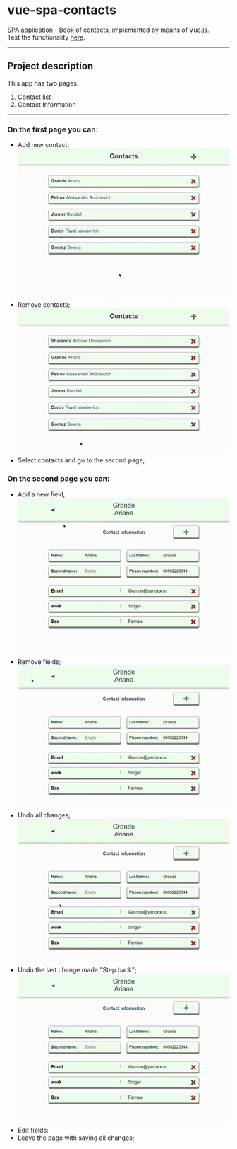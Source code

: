 # vue-spa-contacts

SPA application - Book of contacts, implemented by means of Vue.js.<br/>
Test the functionality [here](https://azzimandias.github.io/vue-spa-contacts/).

---

## Project description
This app has two pages:

1. Contact list
2. Contact Information

---

### On the first page you can:

- Add new contact;<br/>
  ![gif](AC.gif)
- Remove contacts;<br/>
  ![gif](RC.gif)
- Select contacts and go to the second page;

### On the second page you can:

- Add a new field;<br/>
  ![gif](AF.gif)
- Remove fields;<br/>
  ![gif](RF.gif)
- Undo all changes;<br/>
  ![gif](CA.gif)
- Undo the last change made "Step back";<br/>
  ![gif](UC.gif)
- Edit fields;  
- Leave the page with saving all changes;
